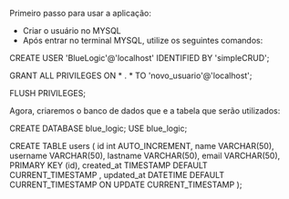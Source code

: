 Primeiro passo para usar a aplicação:
- Criar o usuário no MYSQL
- Após entrar no terminal MYSQL, utilize os seguintes comandos:

CREATE USER 'BlueLogic'@'localhost' IDENTIFIED BY 'simpleCRUD';

GRANT ALL PRIVILEGES ON * . * TO 'novo_usuario'@'localhost';

FLUSH PRIVILEGES;

Agora, criaremos o banco de dados que e a tabela que  serão utilizados:

CREATE DATABASE blue_logic;
USE blue_logic;

CREATE TABLE users (
     id int AUTO_INCREMENT,
     name VARCHAR(50),
     username VARCHAR(50),
     lastname VARCHAR(50),
     email VARCHAR(50),
     PRIMARY KEY (id),
     created_at TIMESTAMP DEFAULT CURRENT_TIMESTAMP ,
     updated_at DATETIME DEFAULT CURRENT_TIMESTAMP ON UPDATE CURRENT_TIMESTAMP
     ); 